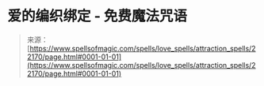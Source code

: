 <!--yml

category: 未分类

date: 2024-06-12 19:06:14

-->

# 爱的编织绑定 - 免费魔法咒语

> 来源：[https://www.spellsofmagic.com/spells/love_spells/attraction_spells/22170/page.html#0001-01-01](https://www.spellsofmagic.com/spells/love_spells/attraction_spells/22170/page.html#0001-01-01)
